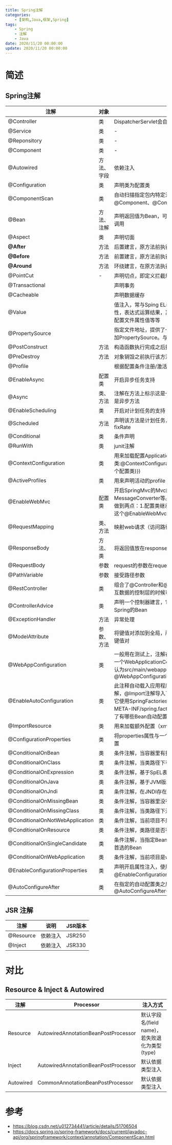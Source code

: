 ```yaml
---
title: Spring注解
categories: 
	- [架构,Java,框架,Spring]
tags:
	- Spring
	- 注解
	- Java
date: 2020/11/20 00:00:00
update: 2020/11/20 00:00:00
---
```


# 简述

## Spring注解

| 注解                            | 对象       | 说明                                                         |
| ------------------------------- | ---------- | ------------------------------------------------------------ |
| @Controller                     | 类         | DispatcherServlet会自动扫描注解了此注解的类                  |
| @Service                        | 类         | -                                                            |
| @Reponsitory                    | 类         | -                                                            |
| @Component                      | 类         | -                                                            |
| @Autowired                      | 方法、字段 | 依赖注入                                                     |
| @Configuration                  | 类         | 声明类为配置类                                               |
| @ComponentScan                  | 类         | 自动扫描指定包内特定注解并注册Bean，默认扫描@Service、@Component、@Controller、@Repository注解，可自定义规则 |
| @Bean                           | 方法、注解 | 声明返回值为Bean，可定义init、destroy方法，在Bean创建、销毁时调用 |
| @Aspect                         | 类         | 声明切面                                                     |
| **@After**                      | 方法       | 后置建言，原方法前执行                                       |
| **@Before**                     | 方法       | 前置建言，原方法前执行                                       |
| **@Around**                     | 方法       | 环绕建言，在原方法执行前执行，在原方法执行后再执行           |
| @PointCut                       | -          | 声明切点，即定义拦截规则，确定有哪些方法会被切入             |
| @Transactional                  |            | 声明事务                                                     |
| @Cacheable                      |            | 声明数据缓存                                                 |
| @Value                          |            | 值注入，常与Sping EL表达式语言一起使用，注入普通字符，系统属性，表达式运算结果，其他Bean的属性，文件内容，网址请求内容，配置文件属性值等等 |
| @PropertySource                 |            | 指定文件地址，提供了一种方便的、声明性的机制，向Spring的环境添加PropertySource。与@Configuration一起使用 |
| @PostConstruct                  | 方法       | 构造函数执行完成之后执行该方法                               |
| @PreDestroy                     | 方法       | 对象销毁之前执行该方法                                       |
| @Profile                        |            | 根据配置条件注册/激活                                        |
| @EnableAsync                    | 配置类     | 开启异步任务支持                                             |
| @Async                          | 类、方法   | 注解在方法上标示这是一个异步方法，在类上标示这个类所有的方法都是异步方法 |
| @EnableScheduling               | 类         | 开启对计划任务的支持                                         |
| @Scheduled                      | 方法       | 声明该方法是计划任务，支持多种类型的计划任务：cron、fixDelay、fixRate |
| @Conditional                    | 类         | 条件声明                                                     |
| @RunWith                        | 类         | junit注解                                                    |
| @ContextConfiguration           | 类         | 用来加载配置ApplicationContext，其中classes属性用来加载配置类:@ContextConfiguration(classes = {TestConfig.class(自定义的一个配置类)}) |
| @ActiveProfiles                 | 类         | 用来声明活动的profile                                        |
| @EnableWebMvc                   | 配置类     | 开启SpringMvc的Mvc的一些默认配置：如ViewResolver，MessageConverter等。同时在自己定制SpringMvc的相关配置时需要做到两点：1.配置类继承WebMvcConfigurerAdapter类，2.必须使用这个@EnableWebMvc注解 |
| @RequestMapping                 | 类、方法   | 映射web请求（访问路径和参数                                  |
| @ResponseBody                   | 方法、类   | 将返回值放在response体内                                     |
| @RequestBody                    | 参数       | request的参数在request body内，此注解放置在参数前            |
| @PathVariable                   | 参数       | 接受路径参数                                                 |
| @RestController                 | 类         | 组合了@Controller和@ResponseBody，当我们只开发一个和页面交互数据的控制层的时候可以使用此注解 |
| @ControllerAdvice               | 类         | 声明一个控制器建言，它也组合了@Component注解，会自动注册为Spring的Bean |
| @ExceptionHandler               | 方法       | 异常处理                                                     |
| @ModelAttribute                 | 参数、方法 | 将键值对添加到全局，所有注解了@RequestMapping的方法可获得此键值对 |
| @WebAppConfiguration            | 类         | 一般用在测试上，注解在类上，用来声明加载的ApplicationContext是一个WebApplicationContext。他的属性指定的是Web资源的位置，默认为src/main/webapp，我们可以修改为：@WebAppConfiguration("src/main/resources") |
| @EnableAutoConfiguration        | 类         | 此注释自动载入应用程序所需的所有Bean，该注解组合了@Import注解，@Import注解导入了EnableAutoCofigurationImportSelector类，它使用SpringFactoriesLoader.loaderFactoryNames方法来扫描具有META-INF/spring.factories文件的jar包。而spring.factories里声明了有哪些Bean自动配置 |
| @ImportResource                 | 类         | 用来加载额外配置（xml等定义）                                |
| @ConfigurationProperties        | 类         | 将properties属性与一个Bean及其属性相关联，从而实现类型安全的配置 |
| @ConditionalOnBean              | 类         | 条件注解，当容器里有指定Bean的条件下                         |
| @ConditionalOnClass             | 类         | 条件注解，当类路径下有指定的类的条件下                       |
| @ConditionalOnExpression        | 类         | 条件注解，基于SpEL表达式作为判断条件                         |
| @ConditionalOnJava              | 类         | 条件注解，基于JVM版本作为判断条件                            |
| @ConditionalOnJndi              | 类         | 条件注解，在JNDI存在的条件下查找指定的位置                   |
| @ConditionalOnMissingBean       | 类         | 条件注解，当容器里没有指定Bean的情况下                       |
| @ConditionalOnMissingClass      | 类         | 条件注解，当类路径下没有指定的类的情况下                     |
| @ConditionalOnNotWebApplication | 类         | 条件注解，当前项目不是web项目的条件下                        |
| @ConditionalOnResource          | 类         | 条件注解，类路径是否有指定的值                               |
| @ConditionalOnSingleCandidate   | 类         | 条件注解，当指定Bean在容器中只有一个，后者虽然有多个但是指定首选的Bean |
| @ConditionalOnWebApplication    | 类         | 条件注解，当前项目是web项目的情况下                          |
| @EnableConfigurationProperties  | 类         | 声明开启属性注入，使用@Autowired注入，例：@EnableConfigurationProperties(HttpEncodingProperties.class)。 |
| @AutoConfigureAfter             | 类         | 在指定的自动配置类之后再配置，例：@AutoConfigureAfter(WebMvcAutoConfiguration.class) |

## JSR 注解

| 注解      | 说明     | JSR版本 |
| --------- | -------- | ------- |
| @Resource | 依赖注入 | JSR250  |
| @Inject   | 依赖注入 | JSR330  |

# 对比

## Resource & Inject & Autowired

| 注解      | Processor                            | 注入方式                                       |
| --------- | ------------------------------------ | ---------------------------------------------- |
| Resource  | AutowiredAnnotationBeanPostProcessor | 默认字段名(field name)，若失败退化为类型(type) |
| Inject    | AutowiredAnnotationBeanPostProcessor | 默认依据类型注入                               |
| Autowired | CommonAnnotationBeanPostProcessor    | 默认依据类型注入                               |

# 参考

- https://blog.csdn.net/u012734441/article/details/51706504
- https://docs.spring.io/spring-framework/docs/current/javadoc-api/org/springframework/context/annotation/ComponentScan.html